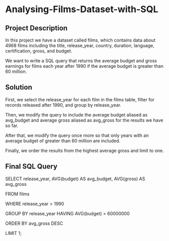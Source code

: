 # Analysing-Films-Dataset-with-SQL

## Project Description
In this project we have a dataset called films, which contains data about 4968 
films including the title, release_year, country, duration, language, certification, gross, and budget.

We want to write a SQL query that returns the average budget and gross earnings for films each year after 1990 if the average budget is greater than 60 million.

## Solution
First, we select the release_year for each film in the films table, filter for records released after 1990, and group by release_year.

Then, we modify the query to include the average budget aliased as avg_budget and average gross aliased as avg_gross for the results we have so far.

After that, we modify the query once more so that only years with an average budget of greater than 60 million are included.

Finally, we order the results from the highest average gross and limit to one.

## Final SQL Query
SELECT release_year, AVG(budget) AS avg_budget, AVG(gross) AS avg_gross

FROM films

WHERE release_year > 1990

GROUP BY release_year
HAVING AVG(budget) > 60000000

ORDER BY avg_gross DESC

LIMIT 1;